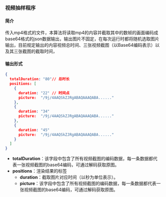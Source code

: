### 视频抽样程序



#### 简介

传入mp4格式的文件，本算法将读取mp4的内容并截取其中的数帧的画面编码成base64格式的json数据输出，输出图片不固定，在每次运行时都将随机选取图片输出，目前规定输出的内容视频总时间、三张视频截图（以Base64编码表示）以及其三张截图的截取时间，



#### 输出形式

```json
{
  totalDuration: "80"// 总时长
  positions: [
    {
      duration: "22" // 时间点
      picture:  "/9j/4AAQSkZJRgABAQAAAQABA......"
    },
    {
      duration: "34" 
      picture:  "/9j/4AAQSkZJRgABAQAAAQABA......"
    },
    {
      duration: "45" 
      picture:  "/9j/4AAQSkZJRgABAQAAAQABA......"
    }
  ] 
}
```



- **totalDuration**：该字段中包含了所有视频截图的编码数据，每一条数据都代表一张视频截图的base64编码，可通过解码获取原图。
- **positions**：渲染结果的标签
  - **duration**：截取图片对应时间（以秒为单位表示）。
  - **picture**：该字段中包含了所有视频截图的编码数据，每一条数据都代表一张视频截图的base64编码，可通过解码获取原图。

